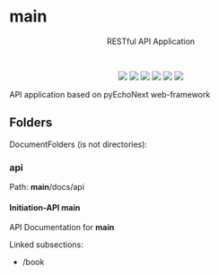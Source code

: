 # __main__

<p align="center">RESTful API Application</p>
<br>
<p align="center">
	<img src="https://img.shields.io/github/languages/top/__main__/__main__?style=for-the-badge">
	<img src="https://img.shields.io/github/languages/count/__main__/__main__?style=for-the-badge">
	<img src="https://img.shields.io/github/license/__main__/__main__?style=for-the-badge">
	<img src="https://img.shields.io/github/stars/__main__/__main__?style=for-the-badge">
	<img src="https://img.shields.io/github/issues/__main__/__main__?style=for-the-badge">
	<img src="https://img.shields.io/github/last-commit/__main__/__main__?style=for-the-badge">
</p>

API application based on pyEchoNext web-framework

## Folders
DocumentFolders (is not directories):

### api
Path: __main__/docs/api

#### Initiation-API __main__
API Documentation for __main__

Linked subsections:

 + /book
